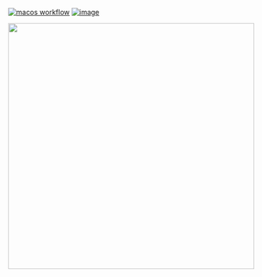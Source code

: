 [![macos workflow](https://github.com/lorenzobozza/vulkan_engine/actions/workflows/macos.yml/badge.svg)](https://github.com/lorenzobozza/vulkan_engine/actions)
[![image](https://img.shields.io/badge/Vulkan-1.2.189-2DBE50?style=flat&labelColor=323C3C&logo=vulkan&logoColor=red)](https://www.vulkan.org)

<img src="https://drive.google.com/uc?export=view&id=1zrFFsq_NfrSWP0VekeUeV3qFsjZk3Zx8" style="width: 500px" />
